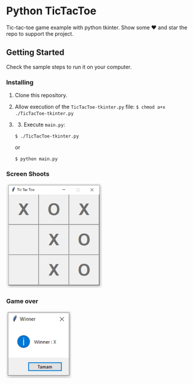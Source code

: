 # Python TicTacToe

Tic-tac-toe game example with python tkinter.
Show some ❤️ and star the repo to support the project.


## Getting Started 
Check the sample steps to run it on your computer.

### Installing

1. Clone this repository.
2. Allow execution of the `TicTacToe-tkinter.py` file: `$ chmod a+x ./TicTacToe-tkinter.py`
3. 3. Execute `main.py`: 

    ```
    $ ./TicTacToe-tkinter.py
    ```

    or

    ```
    $ python main.py
    ```
   
### Screen Shoots
<img src="ScreenShoots/ssttt1.png" height="280em" title="Tkinter">


### Game over 
<img src="ScreenShoots/ssttt2.png" height="180em" title="Tkinter">

